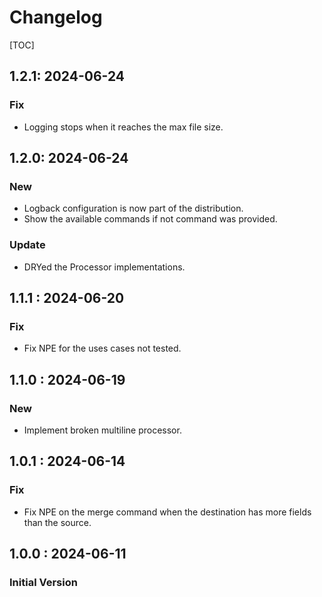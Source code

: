 # Changelog

[TOC]

## 1.2.1: 2024-06-24

### Fix
* Logging stops when it reaches the max file size.

## 1.2.0: 2024-06-24

### New 

* Logback configuration is now part of the distribution.
* Show the available commands if not command was provided.

### Update

* DRYed the Processor implementations.

## 1.1.1 : 2024-06-20

### Fix

* Fix NPE for the uses cases not tested.

## 1.1.0 : 2024-06-19

### New

* Implement broken multiline processor.

## 1.0.1 : 2024-06-14

### Fix

* Fix NPE on the merge command when the destination has more fields than the source.

## 1.0.0 : 2024-06-11

### Initial Version

